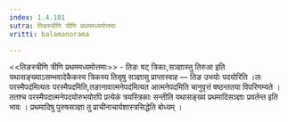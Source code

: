 ```yaml
---
index: 1.4.101
sutra: तिङस्त्रीणि त्रीणि प्रथममध्यमोत्तमाः
vritti: balamanorama

---
```

<<तिङस्त्रीणि त्रीणि प्रथममध्यमोत्तमाः>> - तिङः षट् त्रिकाः,सञ्ज्ञास्तु तिरुआ इति यथासङ्ख्याऽसम्भवादेकैकस्य त्रिकस्य तिसृषु सञ्ज्ञासु प्राप्तास्वाह —  तिङ उभयोः पदयोरिति ।लः परस्मैपद॑मित्यतः परस्मैपदमिति,तङानावात्मनेपद॑मित्यत आत्मनेपदमिति चानुवृत्तं षष्ठन्ततया विपरिणम्यते । ततश्च परस्मैपदात्मनेपदयोरुभयोरपि प्रत्येकं त्रयस्त्रिकाः सन्तीति यथासङ्ख्यं प्रथमादिसञ्ज्ञाः प्रवर्तन्त इति भावः । प्रथमादिषु पुरुषसञ्ज्ञा तु प्राचीनाचार्यशास्त्रसिद्धेति बोध्यम् । 